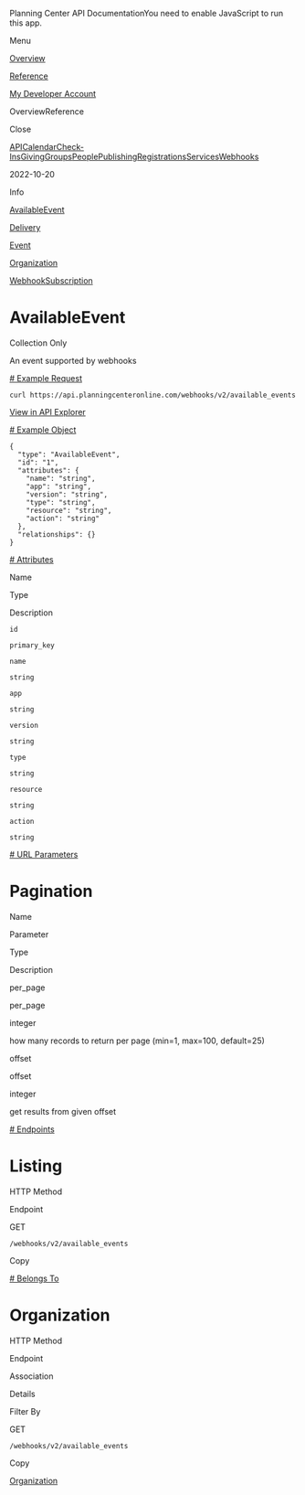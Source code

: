 Planning Center API DocumentationYou need to enable JavaScript to run this app.

Menu

[Overview](#/overview/)

[Reference](available_event.md)

[My Developer Account](https://api.planningcenteronline.com/oauth/applications)

OverviewReference

Close

[API](#/apps/api)[Calendar](#/apps/calendar)[Check-Ins](#/apps/check-ins)[Giving](#/apps/giving)[Groups](#/apps/groups)[People](#/apps/people)[Publishing](#/apps/publishing)[Registrations](#/apps/registrations)[Services](#/apps/services)[Webhooks](#/apps/webhooks)

2022-10-20

Info

[AvailableEvent](available_event.md)

[Delivery](delivery.md)

[Event](event.md)

[Organization](organization.md)

[WebhookSubscription](webhook_subscription.md)

# AvailableEvent

Collection Only

An event supported by webhooks

[# Example Request](#/apps/webhooks/2022-10-20/vertices/available_event#example-request)

```
curl https://api.planningcenteronline.com/webhooks/v2/available_events
```

[View in API Explorer](https://api.planningcenteronline.com/explorer/webhooks/v2/available_events)

[# Example Object](#/apps/webhooks/2022-10-20/vertices/available_event#example-object)

```
{
  "type": "AvailableEvent",
  "id": "1",
  "attributes": {
    "name": "string",
    "app": "string",
    "version": "string",
    "type": "string",
    "resource": "string",
    "action": "string"
  },
  "relationships": {}
}
```

[# Attributes](#/apps/webhooks/2022-10-20/vertices/available_event#attributes)

Name

Type

Description

`id`

`primary_key`

`name`

`string`

`app`

`string`

`version`

`string`

`type`

`string`

`resource`

`string`

`action`

`string`

[# URL Parameters](#/apps/webhooks/2022-10-20/vertices/available_event#url-parameters)

# Pagination

Name

Parameter

Type

Description

per\_page

per\_page

integer

how many records to return per page (min=1, max=100, default=25)

offset

offset

integer

get results from given offset

[# Endpoints](#/apps/webhooks/2022-10-20/vertices/available_event#endpoints)

# Listing

HTTP Method

Endpoint

GET

`/webhooks/v2/available_events`

Copy

[# Belongs To](#/apps/webhooks/2022-10-20/vertices/available_event#belongs-to)

# Organization

HTTP Method

Endpoint

Association

Details

Filter By

GET

`/webhooks/v2/available_events`

Copy

[Organization](organization.md)